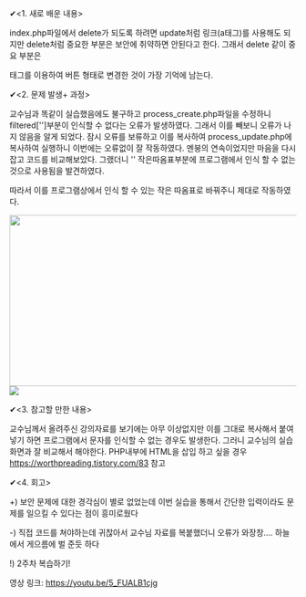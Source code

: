 ✔<1. 새로 배운 내용><p>
index.php파일에서 delete가 되도록 하려면 update처럼 링크(a태그)를 사용해도 되지만 delete처럼 중요한 부분은 보안에 취약하면 안된다고 한다.
그래서 delete 같이 중요 부분은 <form>태그를 이용하여 버튼 형태로 변경한 것이 가장 기억에 남는다.


✔<2. 문제 발생+ 과정><p>

교수님과 똑같이 실습했음에도 불구하고 process_create.php파일을 수정하니 filtered['']부분이 인식할 수 없다는 오류가 발생하였다.
그래서 이를 빼보니 오류가 나지 않음을 알게 되었다. 잠시 오류를 보류하고 이를 복사하여 process_update.php에 복사하여 실행하니 이번에는 오류없이 잘 작동하였다.
멘붕의 연속이었지만 마음을 다시 잡고 코드를 비교해보았다. 그랬더니 '' 작은따옴표부분에 프로그램에서 인식 할 수 없는 것으로 사용됨을 발견하였다.
<p>
따라서 이를 프로그램상에서 인식 할 수 있는 작은 따옴표로 바꿔주니 제대로 작동하였다.
 <p><img src=https://user-images.githubusercontent.com/53109557/93537259-0733f180-f986-11ea-841c-b0eaba353b7d.JPG
" width = "690" height="300">
<img src="https://user-images.githubusercontent.com/53109557/93537353-3b0f1700-f986-11ea-87f9-b10375380949.JPG">


✔<3. 참고할 만한 내용><p>
교수님께서 올려주신 강의자료를 보기에는 아무 이상없지만 이를 그대로 복사해서 붙여넣기 하면 프로그램에서 문자를 인식할 수 없는 경우도 발생한다.
그러니 교수님의 실습화면과 잘 비교해서 해야한다.
PHP내부에 HTML을 삽입 하고 싶을 경우 https://worthpreading.tistory.com/83 참고

✔<4. 회고><p>
+) 보안 문제에 대한 경각심이 별로 없었는데 이번 실습을 통해서 간단한 입력이라도 문제를 일으킬 수 있다는 점이 흥미로웠다<p>
-) 직접 코드를 쳐야하는데 귀찮아서 교수님 자료를 복붙했더니 오류가 와장창.... 하늘에서 게으름에 벌 준듯 하다<p>
!) 2주차 복습하기!<p>

영상 링크: https://youtu.be/5_FUALB1cjg
